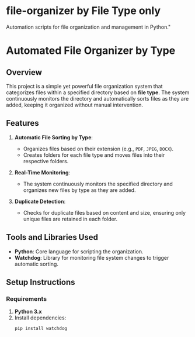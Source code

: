 # file-organizer by File Type only
Automation scripts for file organization and management in Python."
# Automated File Organizer by Type

## Overview

This project is a simple yet powerful file organization system that categorizes files within a specified directory based on **file type**. The system continuously monitors the directory and automatically sorts files as they are added, keeping it organized without manual intervention.

## Features

1. **Automatic File Sorting by Type**:
   - Organizes files based on their extension (e.g., `PDF`, `JPEG`, `DOCX`).
   - Creates folders for each file type and moves files into their respective folders.
   
2. **Real-Time Monitoring**:
   - The system continuously monitors the specified directory and organizes new files by type as they are added.

3. **Duplicate Detection**:
   - Checks for duplicate files based on content and size, ensuring only unique files are retained in each folder.

## Tools and Libraries Used

- **Python**: Core language for scripting the organization.
- **Watchdog**: Library for monitoring file system changes to trigger automatic sorting.

## Setup Instructions

### Requirements

1. **Python 3.x**
2. Install dependencies:
   ```bash
   pip install watchdog
